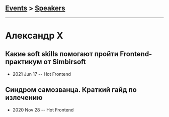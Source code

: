 ## [Events](../README.md) > [Speakers](../speakers.md)
---

# Александр X

## Какие soft skills помогают пройти Frontend-практикум от Simbirsoft
- 2021 Jun 17 -- Hot Frontend    
## Синдром самозванца. Краткий гайд по излечению
- 2020 Nov 28 -- Hot Frontend    
